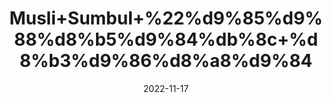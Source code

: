 ---
title: 'Musli+Sumbul+%22%d9%85%d9%88%d8%b5%d9%84%db%8c+%d8%b3%d9%86%d8%a8%d9%84'
date: '2022-11-17' 
metatag: '' 
inventory: '0' 
draft: false 
# meta description 
shortDescripton: 'Bombax+malabaricum%22++Sumbul+is+an+herb.+The+root+and+underground+stem+(rhizome)+are+used+to+make+medicine.+People+take+sumbul+for+asthma+and+bronchitis.+It+is+also+used+to+control+muscle+spasms+and+cause+relaxation.'
description: 'Herbs+%d8%ac%da%91%db%8c+%d8%a8%d9%88%d9%b9%db%8c'
longdescription: ''
tags: ''
brand: ''
subCategory: ''
sellCount: '0'
featured: True
# product Price
price: '30.0'
# Product Short Description
shortDescription: 'Bombax+malabaricum%22++Sumbul+is+an+herb.+The+root+and+underground+stem+(rhizome)+are+used+to+make+medicine.+People+take+sumbul+for+asthma+and+bronchitis.+It+is+also+used+to+control+muscle+spasms+and+cause+relaxation.'
productID: 'C0B8092A-0D2D-ED11-9968-005056B3A416'
type: 'products'
category: 'Herbs+%d8%ac%da%91%db%8c+%d8%a8%d9%88%d9%b9%db%8c' 
thumnailproduct: 'https://eraconnect.blob.core.windows.net/product-images/aminsaddiquidawakhana/6b92927c-59b7-4798-8f82-f9eac015f098.webp' 
images:
  - image: 'https://eraconnect.blob.core.windows.net/product-images/aminsaddiquidawakhana/6b92927c-59b7-4798-8f82-f9eac015f098.webp'  
Variants:
---